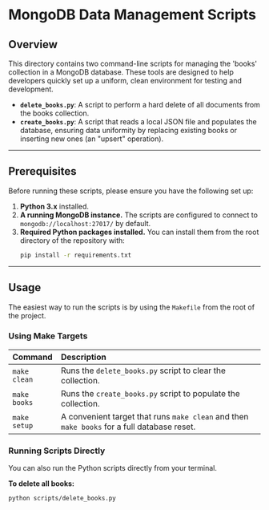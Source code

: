 # MongoDB Data Management Scripts

## Overview

This directory contains two command-line scripts for managing the 'books' collection in a MongoDB database. These tools are designed to help developers quickly set up a uniform, clean environment for testing and development.

-   **`delete_books.py`**: A script to perform a hard delete of all documents from the books collection.
-   **`create_books.py`**: A script that reads a local JSON file and populates the database, ensuring data uniformity by replacing existing books or inserting new ones (an "upsert" operation).

---

## Prerequisites

Before running these scripts, please ensure you have the following set up:

1.  **Python 3.x** installed.
2.  **A running MongoDB instance.** The scripts are configured to connect to `mongodb://localhost:27017/` by default.
3.  **Required Python packages installed.** You can install them from the root directory of the repository with:
    ```bash
    pip install -r requirements.txt
    ```

---

## Usage

The easiest way to run the scripts is by using the `Makefile` from the root of the project.

### Using Make Targets

| Command | Description |
| :--- | :--- |
| `make clean` | Runs the `delete_books.py` script to clear the collection. |
| `make books` | Runs the `create_books.py` script to populate the collection. |
| `make setup` | A convenient target that runs `make clean` and then `make books` for a full database reset. |

### Running Scripts Directly

You can also run the Python scripts directly from your terminal.

**To delete all books:**

```bash
python scripts/delete_books.py
